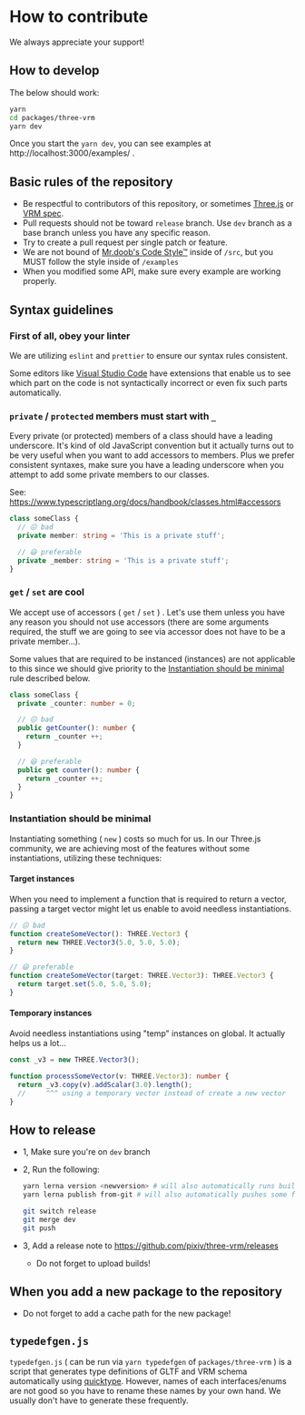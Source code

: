 # How to contribute

We always appreciate your support!

## How to develop

The below should work:

```sh
yarn
cd packages/three-vrm
yarn dev
```

Once you start the `yarn dev`, you can see examples at http://localhost:3000/examples/ .

## Basic rules of the repository

- Be respectful to contributors of this repository, or sometimes [Three.js](https://github.com/mrdoob/three.js/wiki/How-to-contribute-to-three.js) or [VRM spec](https://github.com/vrm-c/vrm-specification).
- Pull requests should not be toward `release` branch. Use `dev` branch as a base branch unless you have any specific reason.
- Try to create a pull request per single patch or feature.
- We are not bound of [Mr.doob's Code Style™](https://github.com/mrdoob/three.js/wiki/Mr.doob%27s-Code-Style%E2%84%A2) inside of `/src`, but you MUST follow the style inside of `/examples`
- When you modified some API, make sure every example are working properly.

## Syntax guidelines

### First of all, obey your linter

We are utilizing `eslint` and `prettier` to ensure our syntax rules consistent.

Some editors like [Visual Studio Code](https://code.visualstudio.com/) have extensions that enable us to see which part on the code is not syntactically incorrect or even fix such parts automatically.

### `private` / `protected` members must start with `_`

Every private (or protected) members of a class should have a leading underscore.
It's kind of old JavaScript convention but it actually turns out to be very useful when you want to add accessors to members.
Plus we prefer consistent syntaxes, make sure you have a leading underscore when you attempt to add some private members to our classes.

See: https://www.typescriptlang.org/docs/handbook/classes.html#accessors

```ts
class someClass {
  // 😖 bad
  private member: string = 'This is a private stuff';

  // 😃 preferable
  private _member: string = 'This is a private stuff';
}
```

### `get` / `set` are cool

We accept use of accessors ( `get` / `set` ) .
Let's use them unless you have any reason you should not use accessors (there are some arguments required, the stuff we are going to see via accessor does not have to be a private member...).

Some values that are required to be instanced (instances) are not applicable to this since we should give priority to the [Instantiation should be minimal](#instantiation-should-be-minimal) rule described below.

```ts
class someClass {
  private _counter: number = 0;

  // 😖 bad
  public getCounter(): number {
    return _counter ++;
  }

  // 😃 preferable
  public get counter(): number {
    return _counter ++;
  }
}
```

### Instantiation should be minimal

Instantiating something ( `new` ) costs so much for us.
In our Three.js community, we are achieving most of the features without some instantiations, utilizing these techniques:

#### Target instances

When you need to implement a function that is required to return a vector,
passing a target vector might let us enable to avoid needless instantiations.

```ts
// 😖 bad
function createSomeVector(): THREE.Vector3 {
  return new THREE.Vector3(5.0, 5.0, 5.0);
}

// 😃 preferable
function createSomeVector(target: THREE.Vector3): THREE.Vector3 {
  return target.set(5.0, 5.0, 5.0);
}
```

#### Temporary instances

Avoid needless instantiations using "temp" instances on global.
It actually helps us a lot...

```ts
const _v3 = new THREE.Vector3();

function processSomeVector(v: THREE.Vector3): number {
  return _v3.copy(v).addScalar(3.0).length();
  //     ^^^ using a temporary vector instead of create a new vector
}
```

## How to release

- 1, Make sure you're on `dev` branch

- 2, Run the following:

  ```sh
  yarn lerna version <newversion> # will also automatically runs build scripts
  yarn lerna publish from-git # will also automatically pushes some files into `gh-pages` branch

  git switch release
  git merge dev
  git push
  ```

- 3, Add a release note to https://github.com/pixiv/three-vrm/releases
  - Do not forget to upload builds!

## When you add a new package to the repository

- Do not forget to add a cache path for the new package!

## `typedefgen.js`

`typedefgen.js` ( can be run via `yarn typedefgen` of `packages/three-vrm` ) is a script that generates type definitions of GLTF and VRM schema automatically using [quicktype](https://quicktype.io/).
However, names of each interfaces/enums are not good so you have to rename these names by your own hand.
We usually don't have to generate these frequently.
